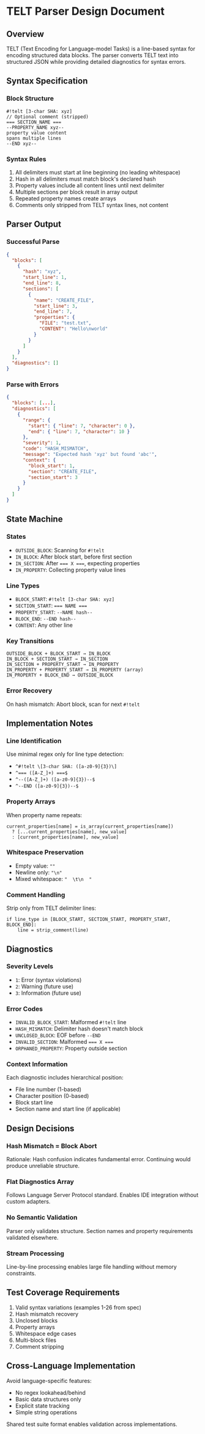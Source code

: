 # TELT Parser Design Document

## Overview

TELT (Text Encoding for Language-model Tasks) is a line-based syntax for encoding structured data blocks. The parser converts TELT text into structured JSON while providing detailed diagnostics for syntax errors.

## Syntax Specification

### Block Structure
```
#!telt [3-char SHA: xyz]
// Optional comment (stripped)
=== SECTION_NAME ===
--PROPERTY_NAME xyz--
property value content
spans multiple lines
--END xyz--
```

### Syntax Rules
1. All delimiters must start at line beginning (no leading whitespace)
2. Hash in all delimiters must match block's declared hash
3. Property values include all content lines until next delimiter
4. Multiple sections per block result in array output
5. Repeated property names create arrays
6. Comments only stripped from TELT syntax lines, not content

## Parser Output

### Successful Parse
```json
{
  "blocks": [
    {
      "hash": "xyz",
      "start_line": 1,
      "end_line": 8,
      "sections": [
        {
          "name": "CREATE_FILE",
          "start_line": 3,
          "end_line": 7,
          "properties": {
            "FILE": "test.txt",
            "CONTENT": "Hello\nworld"
          }
        }
      ]
    }
  ],
  "diagnostics": []
}
```

### Parse with Errors
```json
{
  "blocks": [...],
  "diagnostics": [
    {
      "range": {
        "start": { "line": 7, "character": 0 },
        "end": { "line": 7, "character": 10 }
      },
      "severity": 1,
      "code": "HASH_MISMATCH",
      "message": "Expected hash 'xyz' but found 'abc'",
      "context": {
        "block_start": 1,
        "section": "CREATE_FILE",
        "section_start": 3
      }
    }
  ]
}
```

## State Machine

### States
- `OUTSIDE_BLOCK`: Scanning for `#!telt`
- `IN_BLOCK`: After block start, before first section
- `IN_SECTION`: After `=== X ===`, expecting properties
- `IN_PROPERTY`: Collecting property value lines

### Line Types
- `BLOCK_START`: `#!telt [3-char SHA: xyz]`
- `SECTION_START`: `=== NAME ===`
- `PROPERTY_START`: `--NAME hash--`
- `BLOCK_END`: `--END hash--`
- `CONTENT`: Any other line

### Key Transitions
```
OUTSIDE_BLOCK + BLOCK_START → IN_BLOCK
IN_BLOCK + SECTION_START → IN_SECTION
IN_SECTION + PROPERTY_START → IN_PROPERTY
IN_PROPERTY + PROPERTY_START → IN_PROPERTY (array)
IN_PROPERTY + BLOCK_END → OUTSIDE_BLOCK
```

### Error Recovery
On hash mismatch: Abort block, scan for next `#!telt`

## Implementation Notes

### Line Identification
Use minimal regex only for line type detection:
- `^#!telt \[3-char SHA: ([a-z0-9]{3})\]`
- `^=== ([A-Z_]+) ===$`
- `^--([A-Z_]+) ([a-z0-9]{3})--$`
- `^--END ([a-z0-9]{3})--$`

### Property Arrays
When property name repeats:
```
current_properties[name] = is_array(current_properties[name]) 
  ? [...current_properties[name], new_value]
  : [current_properties[name], new_value]
```

### Whitespace Preservation
- Empty value: `""`
- Newline only: `"\n"`
- Mixed whitespace: `"  \t\n  "`

### Comment Handling
Strip only from TELT delimiter lines:
```
if line_type in [BLOCK_START, SECTION_START, PROPERTY_START, BLOCK_END]:
    line = strip_comment(line)
```

## Diagnostics

### Severity Levels
- `1`: Error (syntax violations)
- `2`: Warning (future use)
- `3`: Information (future use)

### Error Codes
- `INVALID_BLOCK_START`: Malformed `#!telt` line
- `HASH_MISMATCH`: Delimiter hash doesn't match block
- `UNCLOSED_BLOCK`: EOF before `--END`
- `INVALID_SECTION`: Malformed `=== X ===`
- `ORPHANED_PROPERTY`: Property outside section

### Context Information
Each diagnostic includes hierarchical position:
- File line number (1-based)
- Character position (0-based)
- Block start line
- Section name and start line (if applicable)

## Design Decisions

### Hash Mismatch = Block Abort
Rationale: Hash confusion indicates fundamental error. Continuing would produce unreliable structure.

### Flat Diagnostics Array
Follows Language Server Protocol standard. Enables IDE integration without custom adapters.

### No Semantic Validation
Parser only validates structure. Section names and property requirements validated elsewhere.

### Stream Processing
Line-by-line processing enables large file handling without memory constraints.

## Test Coverage Requirements

1. Valid syntax variations (examples 1-26 from spec)
2. Hash mismatch recovery
3. Unclosed blocks
4. Property arrays
5. Whitespace edge cases
6. Multi-block files
7. Comment stripping

## Cross-Language Implementation

Avoid language-specific features:
- No regex lookahead/behind
- Basic data structures only
- Explicit state tracking
- Simple string operations

Shared test suite format enables validation across implementations.